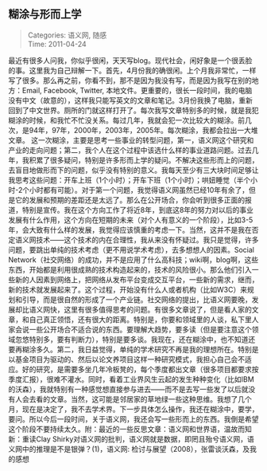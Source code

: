 糊涂与形而上学
---
    
> Categories: 语义网, 随感  
> Time: 2011-04-24
    
最近有很多人问我，你似乎很闲，天天写blog。现代社会，闲好象是一个很丢脸的事。这里我为自己辩解一下。首先，4月份我的确很闲。上个月我非常忙，一样写了很多。那么再之前，你看不到，那不是因为我没有写，而是因为我写在别的地方：Email, Facebook, Twitter, 本地文件。更重要的，很长一段时间，我的电脑没有中文（故意的），这样我只能写英文的文章和笔记。3月份我换了电脑，重新回到了中文世界。厕所的门就这样打开了。每次我写文章特别多的时候，就是我犯糊涂的时候，和我忙不忙没关系。每过几年，我就会犯一次比较大的糊涂。前几次，是94年，97年，2000年，2003年，2005年。每次糊涂，我都会拉出一大堆文章。     这一次糊涂，主要是思考一些事业的转型问题，第一，语义网这个研究和产业的走向问题；第二，我个人在这个过程中该选什么样的事业道路问题。过去几年，我积累了很多疑问，特别是许多形而上学的疑问。不解决这些形而上的问题，去盲目地做形而下的问题，似乎没有特别的意义。我每天至少有三大块时间足够让我思考这些问题：开车上班（1个小时）；开车下班（1个小时）；哄妞睡觉（半个小时-2个小时都有可能）。对于第一个问题，我觉得语义网虽然已经10年有余了，但是它的发展和预期的差距还是太远了。那么在公开场合，你会听到很多正面的报道，特别是宣传。我在这个方向工作了将近8年，到底这8年的努力对以后的事业发展有什么作用，这个方向在短期的未来（对个人有意义的一个阶段），比如3-5年，会大致有什么样的发展，我觉得应该慎重的考虑一下。当然，这并不是我在否定语义网技术——这个技术的内在合理性，我从来没有怀疑过。我只是觉得，许多问题，要跳出单纯的技术考虑（更不用说学术考虑），去多想想人的因素。Social Network（社交网络）的成功，并不是应用了什么高科技；wiki啊，blog啊，这些东西，开始都是利用很成熟的技术构造起来的，技术的风险很小。那么他们引入一些新的人因素到网络上，把网络从发布平台变成交互平台，一些新的需求，继而，新的技术就发展起来了。这个过程，开始没有什么人或者机构（比如W3C）来规划和引导，而是很自然的形成了一个产业链。社交网络的提出，比语义网要晚，发展却比语义网快，这里有很多值得思考的问题。有很多文章说了，但是看人家的文章，和自己真正领悟，还有很大的距离。特别是，你要和领域里的人谈，私下里人家会说一些公开场合不适合说的东西。要理解大趋势，要多读（但是要注意这个领域忽悠特别多，要有判断力），特别是要多谈。我现在，还在糊涂中，也不知道还要再糊涂多久。第二，我日益觉得，单纯的学术研究不再是我的理想所在。特别是以基金项目为驱动的、然后以论文养项目这样一种研究模式，我担心自己会不适应。好的研究，是需要多坐几年冷板凳的，每个季度都出文章（很多项目都要求按季度汇报），很难不灌水。同时，看着工业界风生云起的发生种种变化（比如IBM的沃森），我就特别有一种感觉想直接参与进去——而不是去写一些发了以后就没有人会去看的文章。当然，这可能是邻居家的草地绿一些这种思维。我想了几个月，现在是决定了，我不去学术界。下一步具体怎么操作，我还在糊涂中，要学，要问。所以今后一段时间，关于语义网，我还会写一些形而上的东西。我倒是希望这个阶段不要持续太久。附：最近的一些反思文章：语义网和世界语，温故而知新：重读Clay Shirky对语义网的批判，语义网就是数据，即罔且殆兮语义网，语义网中的推理是不是银弹？(1)，语义网: 检讨与展望（2008），张雷谈沃森，及我的感想     
    